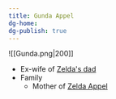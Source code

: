 ```yaml
---
title: Gunda Appel
dg-home: 
dg-publish: true
---
```


![[Gunda.png|200]]
- Ex-wife of [Zelda's dad](Brandt.md)
- Family
	- Mother of [Zelda Appel](Zelda%20Appel.md)